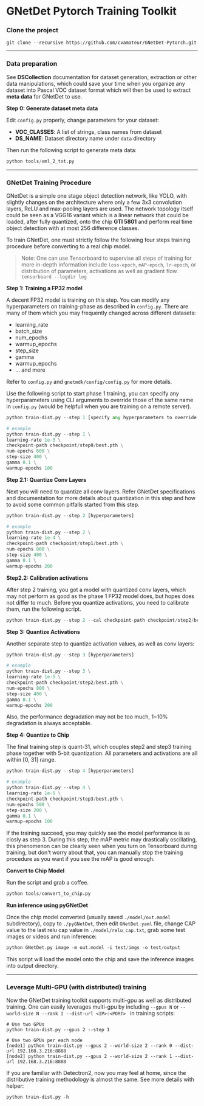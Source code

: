 # GNetDet Pytorch Training Toolkit



### Clone the project

```shell
git clone --recursive https://github.com/cvamateur/GNetDet-Pytorch.git 
```

---



### Data preparation

See **DSCollection** documentation for dataset  generation, extraction or other data manipulations, which could save your time when you organize any dataset into Pascal VOC dataset format which will then be used to extract **meta data** for GNetDet to use.



**Step 0: Generate dataset meta data**

Edit `config.py` properly, change parameters for your dataset:

- **VOC_CLASSES**: A list of strings, class names from dataset
- **DS_NAME**: Dataset directory name under `data` directory



Then run the following script to generate meta data:  

```python
python tools/xml_2_txt.py
```

---



### GNetDet Training Procedure 

GNetDet is a simple one stage object detection network, like YOLO, with slightly changes on the architecture where only a few 3x3 convolution layers, ReLU and max-pooling layers are used. The network topology itself could be seen as a VGG16 variant which is a linear network that could be loaded, after fully quantized, onto the chip **GTI 5801** and perform real time object detection with at most 256 difference classes.

To train GNetDet, one must strictly follow the following four steps training procedure before converting to a real chip model.

> Note:
>  One can use Tensorboard to supervise all steps of training for more in-depth information include `loss-epoch`, `mAP-epoch`, `lr-epoch`, or distribution of parameters, activations as well as gradient flow.
>  `tensorboard --logdir log`




**Step 1: Training a FP32 model**

A decent FP32 model is training on this step. You can modify any hyperparameters on training-phase as described in `config.py`. There are many of them which you may frequently changed across different datasets:

- learning_rate
- batch_size
- num_epochs
- warmup_epochs
- step_size
- gamma
- warmup_epochs
- ... and more

Refer to `config.py` and `gnetmdk/config/config.py` for more details.

Use the following script to start phase 1 training, you can specify any hyperparameters using CLI arguments to override those of the same name in `config.py` (would be helpfull when you are training on a remote server).

```python
python train-dist.py --step 1 [specify any hyperparameters to override config.py]

# example
python train-dist.py --step 1 \
learning-rate 1e-3 \
checkpoint-path checkpoint/step0/best.pth \
num-epochs 600 \
step-size 400 \
gamma 0.1 \
warmup-epochs 100 
```



**Step 2.1: Quantize Conv Layers**

Next you will need to quantize all conv layers. Refer GNetDet specifications and documentation for more details about quantization in this step and how to avoid some common pitfalls started from this step.

```python
python train-dist.py --step 2 [hyperparameters]

# example
python train-dist.py --step 2 \
learning-rate 1e-4 \
checkpoint-path checkpoint/step1/best.pth \
num-epochs 800 \
step-size 400 \
gamma 0.1 \
warmup-epochs 200
```



**Step2.2: Calibration activations**

After step 2 training, you got a model with quantized conv layers, which may not perform as good as the phase 1 FP32 model does, but hopes does not differ to much. Before you quantize activations, you need to calibrate them, run the following script.

```python
python train-dist.py --step 2 --cal checkpoint-path checkpoint/step2/best.pth
```



**Step 3: Quantize Activations**

Another separate step to quantize activation values, as well as conv layers:

```python
python train-dist.py --step 3 [hyperparameters]

# example
python train-dist.py --step 3 \
learning-rate 1e-5 \
checkpoint-path checkpoint/step2/best.pth \
num-epochs 800 \
step-size 400 \
gamma 0.1 \
warmup-epochs 200
```

Also, the performance degradation may not be too much, 1~10% degradation is always acceptable.



**Step 4: Quantize to Chip**

 The final training step is quant-31, which couples step2 and step3 training phase together with 5-bit quantization. All parameters and activations are all within [0, 31] range. 

```python
python train-dist.py --step 4 [hyperparameters]

# example
python train-dist.py --step 4 \
learning-rate 1e-5 \
checkpoint-path checkpoint/step3/best.pth \
num-epochs 500 \
step-size 200 \
gamma 0.1 \
warmup-epochs 100
```

If the training succeed, you may quickly see the model performance is as closly as step 3. During this step, the mAP metric may drastically oscillating, this phenomenon can be clearly seen when you turn on Tensorboard during training, but don't worry about that, you can manually stop the training procedure as you want if you see the mAP is good enough.



**Convert to Chip Model**

Run the script and grab a coffee.

```python
python tools/convert_to_chip.py
```



**Run inference using pyGNetDet**

Once the chip model converted (usually saved `./model/out.model` subdirectory), copy to `./pyGNetDet`, then edit `GNetDet.yaml` file, change CAP value to the last relu cap value in `./model/relu_cap.txt`, grab some test images or videos and run inference:

```python
python GNetDet.py image -m out.model -i test/imgs -o test/output
```

This script will load the model onto the chip and save the inference images into output directory.

---



### Leverage Multi-GPU (with distributed) training

Now the GNetDet training toolkit supports multi-gpu as well as distributed training. One can easily leverages multi-gpu by including `--gpus N`  or `--world-size N --rank I --dist-url <IP>:<PORT> ` in training scripts:

```shell
# Use two GPUs
python train-dist.py --gpus 2 --step 1 

# Use two GPUs per each node
[node1] python train-dist.py --gpus 2 --world-size 2 --rank 0 --dist-url 192.168.3.216:8888
[node2] python train-dist.py --gpus 2 --world-size 2 --rank 1 --dist-url 192.168.3.216:8888
```

If you are familiar with Detectron2, now you may feel at home, since the distributive training methodology is almost the same. See more details with helper:

```shell
python train-dist.py -h
```

